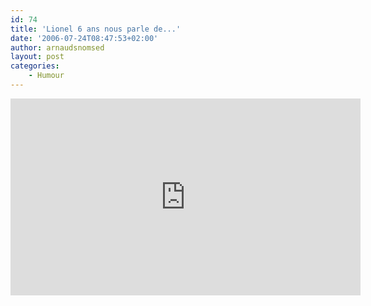 ```yaml
---
id: 74
title: 'Lionel 6 ans nous parle de...'
date: '2006-07-24T08:47:53+02:00'
author: arnaudsnomsed
layout: post
categories:
    - Humour
---
```


<iframe width="560" height="315" src="https://www.youtube.com/embed/ytCtshoMI4A" title="YouTube video player" frameborder="0" allow="accelerometer; autoplay; clipboard-write; encrypted-media; gyroscope; picture-in-picture" allowfullscreen></iframe>
